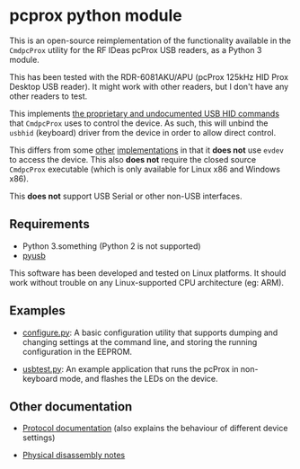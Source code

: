 # pcprox python module

This is an open-source reimplementation of the functionality available in the
`CmdpcProx` utility for the RF IDeas pcProx USB readers, as a Python 3 module.

This has been tested with the RDR-6081AKU/APU (pcProx 125kHz HID Prox Desktop
USB reader). It might work with other readers, but I don't have any other
readers to test.

This implements [the proprietary and undocumented USB HID commands][1] that
`CmdpcProx` uses to control the device.  As such, this will unbind the `usbhid`
(keyboard) driver from the device in order to allow direct control.

This differs from some [other][2] [implementations][3] in that it **does not**
use `evdev` to access the device. This also **does not** require the closed
source `CmdpcProx` executable (which is only available for Linux x86 and
Windows x86).

This **does not** support USB Serial or other non-USB interfaces.

## Requirements

* Python 3.something (Python 2 is not supported)
* [pyusb][0]

This software has been developed and tested on Linux platforms.  It should work
without trouble on any Linux-supported CPU architecture (eg: ARM).

## Examples

* [configure.py](./configure.py): A basic configuration utility that supports
  dumping and changing settings at the command line, and storing the running
  configuration in the EEPROM.

* [usbtest.py](./usbtest.py): An example application that runs the pcProx in
  non-keyboard mode, and flashes the LEDs on the device.

## Other documentation

* [Protocol documentation][1] (also explains the behaviour of different device
  settings)

* [Physical disassembly notes](./disassembly.md)


[0]: https://pyusb.github.io/pyusb/
[1]: ./protocol.md
[2]: https://github.com/goliatone/rfid-poc
[3]: https://github.com/google/makerspace-auth/blob/master/software/authbox/badgereader_hid_keystroking.py

